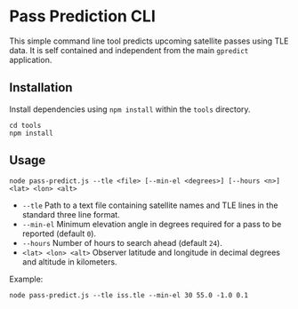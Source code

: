 # Pass Prediction CLI

This simple command line tool predicts upcoming satellite passes using TLE data.
It is self contained and independent from the main `gpredict` application.

## Installation

Install dependencies using `npm install` within the `tools` directory.

```
cd tools
npm install
```

## Usage

```
node pass-predict.js --tle <file> [--min-el <degrees>] [--hours <n>] <lat> <lon> <alt>
```

- `--tle` Path to a text file containing satellite names and TLE lines in the
  standard three line format.
- `--min-el` Minimum elevation angle in degrees required for a pass to be
  reported (default `0`).
- `--hours` Number of hours to search ahead (default `24`).
- `<lat> <lon> <alt>` Observer latitude and longitude in decimal degrees and
  altitude in kilometers.

Example:

```
node pass-predict.js --tle iss.tle --min-el 30 55.0 -1.0 0.1
```
